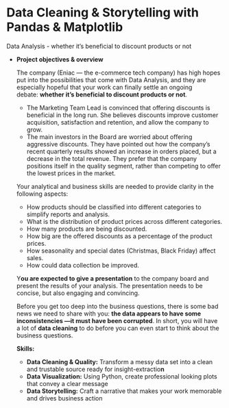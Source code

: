 # Data Cleaning & Storytelling with Pandas & Matplotlib
 Data Analysis - whether it’s beneficial to discount products or not
- **Project objectives & overview**
    
    The company (Eniac — the e-commerce tech company) has high hopes put into the possibilities that come with Data Analysis, and they are especially hopeful that your work can finally settle an ongoing debate: **whether it’s beneficial to discount products or not**.
    
    - The Marketing Team Lead is convinced that offering discounts is beneficial in the long run. She believes discounts improve customer acquisition, satisfaction and retention, and allow the company to grow.
    - The main investors in the Board are worried about offering aggressive discounts. They have pointed out how the company’s recent quarterly results showed an increase in orders placed, but a decrease in the total revenue. They prefer that the company positions itself in the quality segment, rather than competing to offer the lowest prices in the market.
    
    Your analytical and business skills are needed to provide clarity in the following aspects:
    
    - How products should be classified into different categories to simplify reports and analysis.
    - What is the distribution of product prices across different categories.
    - How many products are being discounted.
    - How big are the offered discounts as a percentage of the product prices.
    - How seasonality and special dates (Christmas, Black Friday) affect sales.
    - How could data collection be improved.
    
    Y**ou are expected to give a presentation** to the company board and present the results of your analysis. The presentation needs to be concise, but also engaging and convincing.
    
    Before you get too deep into the business questions, there is some bad news we need to share with you: **the data appears to have some inconsistencies —it must have been corrupted**. In short, you will have a lot of **data cleaning** to do before you can even start to think about the business questions.
    
    **Skills:**
    
    - **Data Cleaning & Quality:** Transform a messy data set into a clean and trustable source ready for insight-extractio**n**
    - **Data Visualization:** Using Python, create professional looking plots that convey a clear message
    - **************************************Data Storytelling:************************************** Craft a narrative that makes your work memorable and drives business action